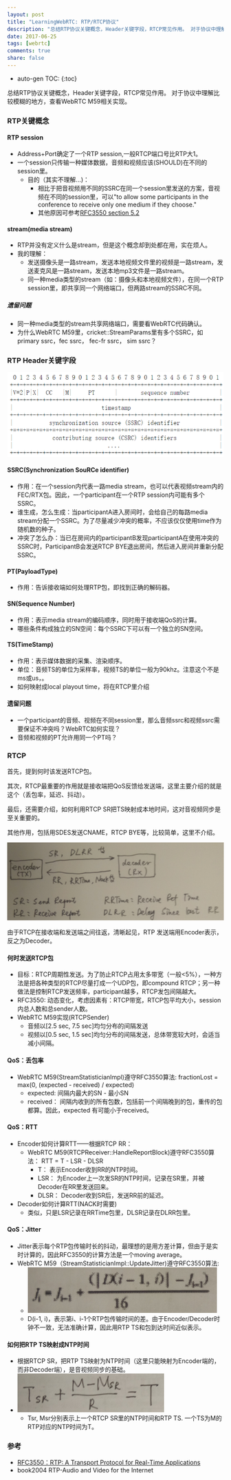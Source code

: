```yaml
---
layout: post
title: "LearningWebRTC: RTP/RTCP协议"
description: "总结RTP协议关键概念，Header关键字段，RTCP常见作用。 对于协议中理解比较模糊的地方，查看WebRTC M59相关实现。"
date: 2017-06-25
tags: [webrtc]
comments: true
share: false
---
```


* auto-gen TOC:
{:toc}

总结RTP协议关键概念，Header关键字段，RTCP常见作用。
对于协议中理解比较模糊的地方，查看WebRTC M59相关实现。

### RTP关键概念

#### RTP session

 * Address+Port确定了一个RTP session,一般RTCP端口号比RTP大1。
 * 一个session只传输一种媒体数据，音频和视频应该(SHOULD)在不同的session里。
   * 目的（其实不理解...)： 
     * 相比于把音视频用不同的SSRC在同一个session里发送的方案，音视频在不同的session里，可以"to allow some participants in the conference to receive only one medium if they choose."
     * 其他原因可参考[RFC3550 section 5.2](https://tools.ietf.org/html/rfc3550#section-5.2)
   
#### stream(media stream)

 * RTP并没有定义什么是stream，但是这个概念却到处都在用，实在烦人。
 * 我的理解：
   * 发送摄像头是一路stream，发送本地视频文件里的视频是一路stream，发送麦克风是一路stream，发送本地mp3文件是一路stream。
   * 同一种media类型的stream（如：摄像头和本地视频文件），在同一个RTP session里，即共享同一个网络端口，但两路stream的SSRC不同。

##### 遗留问题
   * 同一种media类型的stream共享网络端口，需要看WebRTC代码确认。
   * 为什么WebRTC M59里，cricket::StreamParams里有多个SSRC，如primary ssrc，fec ssrc， fec-fr ssrc， sim ssrc？


### RTP Header关键字段

![rtp_header](/images/LearningWebRTC/rtp_header.png)

#### SSRC(Synchronization SouRCe identifier)
   * 作用：在一个session内代表一路media stream，也可以代表视频stream内的FEC/RTX包。因此，一个participant在一个RTP session内可能有多个SSRC。
   * 谁生成，怎么生成：当participantA进入房间时，会给自己的每路media stream分配一个SSRC。为了尽量减少冲突的概率，不应该仅仅使用time作为随机数的种子。
   * 冲突了怎么办：当已在房间内的participantB发现participantA在使用冲突的SSRC时，ParticipantB会发送RTCP BYE退出房间，然后进入房间并重新分配SSRC。
   
#### PT(PayloadType)
   * 作用：告诉接收端如何处理RTP包，即找到正确的解码器。

#### SN(Sequence Number)
   * 作用：表示media stream的编码顺序，同时用于接收端QoS的计算。
   * 哪些条件构成独立的SN空间：每个SSRC下可以有一个独立的SN空间。

#### TS(TimeStamp)
   * 作用：表示媒体数据的采集、渲染顺序。
   * 单位：音频TS的单位为采样率，视频TS的单位一般为90khz。注意这个不是ms或us，。
   * 如何映射成local playout time，将在RTCP里介绍
   
#### 遗留问题
 * 一个participant的音频、视频在不同session里，那么音频ssrc和视频ssrc需要保证不冲突吗？WebRTC如何实现？
 * 音频和视频的PT允许用同一个PT吗？


### RTCP

首先，提到何时该发送RTCP包。

其次，RTCP最重要的作用就是接收端把QoS反馈给发送端，这里主要介绍的就是这个（丢包率，延迟、抖动）。

最后，还需要介绍，如何利用RTCP SR把TS映射成本地时间，这对音视频同步是至关重要的。

其他作用，包括用SDES发送CNAME，RTCP BYE等，比较简单，这里不介绍。

![rtcp_packet_directions](/images/LearningWebRTC/rtcp_packet_directions.png)

由于RTCP在接收端和发送端之间往返，清晰起见，RTP 发送端用Encoder表示，反之为Decoder。

#### 何时发送RTCP包
 * 目标：RTCP周期性发送。为了防止RTCP占用太多带宽（一般<5%），一种方法是把各种类型的RTCP尽量打成一个UDP包，即compound RTCP；另一种做法是控制RTCP发送频率，participant越多，RTCP发包间隔越大。
 * RFC3550: 动态变化，考虑因素有：RTCP带宽，RTCP包平均大小，session内总人数和总sender人数。
 * WebRTC M59实现(RTCPSender)
   * 音频以[2.5 sec, 7.5 sec]均匀分布的间隔发送
   * 视频以[0.5 sec, 1.5 sec]均匀分布的间隔发送，总体带宽较大时，会适当减小间隔。  

#### QoS：丢包率
 * WebRTC M59(StreamStatisticianImpl)遵守RFC3550算法: fractionLost = max(0, (expected - received) / expected)
   * expected: 间隔内最大的SN - 最小SN
   * received： 间隔内收到的所有包数，包括前一个间隔晚到的包，重传的包都算。因此，expected 有可能小于received。

#### QoS：RTT
 * Encoder如何计算RTT——根据RTCP RR：
   * WebRTC M59(RTCPReceiver::HandleReportBlock)遵守RFC3550算法： RTT = T - LSR - DLSR
     * T： 表示Encoder收到RR的NTP时间。
     * LSR： 为Encoder上一次发SR的NTP时间，记录在SR里，并被Decoder在RR里发送回来。
     * DLSR： Decoder收到SR后，发送RR前的延迟。
 * Decoder如何计算RTT(NACK时需要)
   * 类似，只是LSR记录在RRTime包里，DLSR记录在DLRR包里。

#### QoS：Jitter
 * Jitter表示每个RTP包传输时长的抖动，最理想的是用方差计算，但由于是实时计算的，因此RFC3550的计算方法是一个moving average。
 * WebRTC M59（StreamStatisticianImpl::UpdateJitter)遵守RFC3550算法: 
   * ![jitter](/images/LearningWebRTC/jitter.png)
   * D(i-1, i)，表示第i、i-1个RTP包传输时间的差。由于Encoder/Decoder时钟不一致，无法准确计算，因此用RTP TS和包到达时间近似表示。

#### 如何把RTP TS映射成NTP时间
 * 根据RTCP SR，把RTP TS映射为NTP时间（这里只能映射为Encoder端的，而非Decoder端），是音视频同步的基础。
 * ![ts_2_ntp](/images/LearningWebRTC/ts_2_ntp.png)
   * Tsr, Msr分别表示上一个RTCP SR里的NTP时间和RTP TS. 一个TS为M的RTP对应的NTP时间为T。


### 参考

 * [RFC3550：RTP: A Transport Protocol for Real-Time Applications](https://tools.ietf.org/html/rfc3550)
 * book2004 RTP-Audio and Video for the Internet














